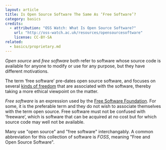 ```yaml
---
layout: article
title: Is Open Source Software The Same As ‘Free Software’?
category: basics
credits:
  - attribution: "OSS Watch: What Is Open Source Software?"
    url: "http://oss-watch.ac.uk/resources/opensourcesoftware"
    license: CC-BY-SA
related:
  - basics/proprietary.md
---
```


_Open source_ and _free software_ both refer to software whose source code is available for anyone to modify or use for any purpose, but they have different motivations.

The term ‘free software’ pre-dates open source software, and focuses on several [kinds of freedom](http://www.gnu.org/philosophy/free-sw.en.html) that are associated with the software, thereby taking a more ethical viewpoint on the matter.

_Free software_ is an expression used by the [Free Software Foundation](http://www.fsf.org/). For some, it is the preferable term and they do not wish to associate themselves with the term open source. Free software must not be confused with ‘freeware’, which is software that can be acquired at no cost but for which source code may well not be available.

Many use "open source" and "free software" interchangably. A common abbreviation for this collection of software is _FOSS_, meaning "Free and Open Source Software".

